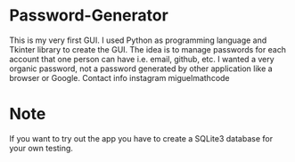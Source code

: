# Password-Generator
This is my very first GUI. I used Python as programming language and Tkinter library to create the GUI. The idea is to manage passwords for each account that one person can have i.e. email, github, etc. I wanted a very organic password, not a password generated by other application like a browser or Google. Contact info instagram miguelmathcode


# Note 
If you want to try out the app you have to create a SQLite3 database for your own testing.

